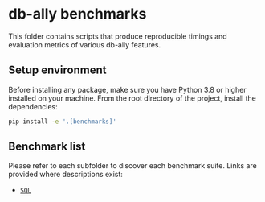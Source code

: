 # db-ally benchmarks

This folder contains scripts that produce reproducible timings and evaluation metrics of various db-ally features.

## Setup environment

Before installing any package, make sure you have Python 3.8 or higher installed on your machine. From the root directory of the project, install the dependencies:

```bash
pip install -e '.[benchmarks]'
```

## Benchmark list

Please refer to each subfolder to discover each benchmark suite. Links are provided where descriptions exist:

- [`SQL`](sql/README.md)
